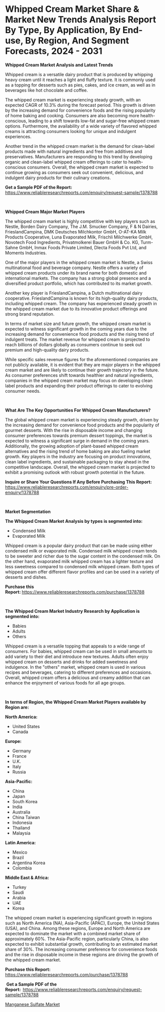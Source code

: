 <p><h1>Whipped Cream Market Share & Market New Trends Analysis Report By Type, By Application, By End-use, By Region, And Segment Forecasts, 2024 - 2031</h1></p><p><strong>Whipped Cream Market Analysis and Latest Trends</strong></p>
<p><p>Whipped cream is a versatile dairy product that is produced by whipping heavy cream until it reaches a light and fluffy texture. It is commonly used as a topping for desserts such as pies, cakes, and ice cream, as well as in beverages like hot chocolate and coffee.</p><p>The whipped cream market is experiencing steady growth, with an expected CAGR of 10.3% during the forecast period. This growth is driven by the increasing demand for convenience foods and the rising popularity of home baking and cooking. Consumers are also becoming more health-conscious, leading to a shift towards low-fat and sugar-free whipped cream options. Furthermore, the availability of a wide variety of flavored whipped creams is attracting consumers looking for unique and indulgent experiences.</p><p>Another trend in the whipped cream market is the demand for clean-label products made with natural ingredients and free from additives and preservatives. Manufacturers are responding to this trend by developing organic and clean-label whipped cream offerings to cater to health-conscious consumers. Overall, the whipped cream market is expected to continue growing as consumers seek out convenient, delicious, and indulgent dairy products for their culinary creations.</p></p>
<p><strong>Get a Sample PDF of the Report:&nbsp;</strong> <a href="https://www.reliableresearchreports.com/enquiry/request-sample/1378788">https://www.reliableresearchreports.com/enquiry/request-sample/1378788</a></p>
<p>&nbsp;</p>
<p><strong>Whipped Cream Major Market Players</strong></p>
<p><p>The whipped cream market is highly competitive with key players such as Nestle, Borden Dairy Company, The J.M. Smucker Company, F & N Dairies, FrieslandCampina, DMK Deutsches Milchkontor GmbH, O-AT-KA Milk Products Cooperative, Luna Evaporated Milk, Frischli Milchwerke GmbH, Novotech Food Ingredients, Privatmolkerei Bauer GmbH & Co. KG, Turm-Sahne GmbH, Inmax Foods Private Limited, Dlecta Foods Pvt Ltd, and Moments Industries.</p><p>One of the major players in the whipped cream market is Nestle, a Swiss multinational food and beverage company. Nestle offers a variety of whipped cream products under its brand name for both domestic and international markets. The company has a strong global presence and a diversified product portfolio, which has contributed to its market growth.</p><p>Another key player is FrieslandCampina, a Dutch multinational dairy cooperative. FrieslandCampina is known for its high-quality dairy products, including whipped cream. The company has experienced steady growth in the whipped cream market due to its innovative product offerings and strong brand reputation.</p><p>In terms of market size and future growth, the whipped cream market is expected to witness significant growth in the coming years due to the increasing demand for convenience food products and the rising trend of indulgent treats. The market revenue for whipped cream is projected to reach billions of dollars globally as consumers continue to seek out premium and high-quality dairy products.</p><p>While specific sales revenue figures for the aforementioned companies are not publicly available, it is evident that they are major players in the whipped cream market and are likely to continue their growth trajectory in the future. As consumer preferences shift towards healthier and natural ingredients, companies in the whipped cream market may focus on developing clean label products and expanding their product offerings to cater to evolving consumer needs.</p></p>
<p>&nbsp;</p>
<p><strong>What Are The Key Opportunities For Whipped Cream Manufacturers?</strong></p>
<p><p>The global whipped cream market is experiencing steady growth, driven by the increasing demand for convenience food products and the popularity of gourmet desserts. With the rise in disposable income and changing consumer preferences towards premium dessert toppings, the market is expected to witness a significant surge in demand in the coming years. Additionally, the growing adoption of plant-based whipped cream alternatives and the rising trend of home baking are also fueling market growth. Key players in the industry are focusing on product innovations, clean label ingredients, and sustainable packaging to stay ahead in the competitive landscape. Overall, the whipped cream market is projected to exhibit a promising outlook with robust growth potential in the future.</p></p>
<p><strong>Inquire or Share Your Questions If Any Before Purchasing This Report:</strong> <a href="https://www.reliableresearchreports.com/enquiry/pre-order-enquiry/1378788">https://www.reliableresearchreports.com/enquiry/pre-order-enquiry/1378788</a></p>
<p>&nbsp;</p>
<p><strong>Market Segmentation</strong></p>
<p><strong>The Whipped Cream Market Analysis by types is segmented into:</strong></p>
<p><ul><li>Condensed Milk</li><li>Evaporated Milk</li></ul></p>
<p><p>Whipped cream is a popular dairy product that can be made using either condensed milk or evaporated milk. Condensed milk whipped cream tends to be sweeter and richer due to the sugar content in the condensed milk. On the other hand, evaporated milk whipped cream has a lighter texture and less sweetness compared to condensed milk whipped cream. Both types of whipped cream offer different flavor profiles and can be used in a variety of desserts and dishes.</p></p>
<p><strong>Purchase this Report:&nbsp;</strong><a href="https://www.reliableresearchreports.com/purchase/1378788">https://www.reliableresearchreports.com/purchase/1378788</a></p>
<p>&nbsp;</p>
<p><strong>The Whipped Cream Market Industry Research by Application is segmented into:</strong></p>
<p><ul><li>Babies</li><li>Adults</li><li>Others</li></ul></p>
<p><p>Whipped cream is a versatile topping that appeals to a wide range of consumers. For babies, whipped cream can be used in small amounts to add variety to their diet and introduce new textures. Adults often enjoy whipped cream on desserts and drinks for added sweetness and indulgence. In the "others" market, whipped cream is used in various recipes and beverages, catering to different preferences and occasions. Overall, whipped cream offers a delicious and creamy addition that can enhance the enjoyment of various foods for all age groups.</p></p>
<p>&nbsp;</p>
<p><strong>In terms of Region, the Whipped Cream Market Players available by Region are:</strong></p>
<p>
    <p> <strong> North America: </strong>
        <ul>
            <li>United States</li>
            <li>Canada</li>
        </ul>
        </p> 
    <p> <strong> Europe: </strong>
        <ul>
            <li>Germany</li>
            <li>France</li>
            <li>U.K.</li>
            <li>Italy</li>
            <li>Russia</li>
        </ul>
        </p> 
    <p> <strong> Asia-Pacific: </strong>
        <ul>
            <li>China</li>
            <li>Japan</li>
            <li>South Korea</li>
            <li>India</li>
            <li>Australia</li>
            <li>China Taiwan</li>
            <li>Indonesia</li>
            <li>Thailand</li>
            <li>Malaysia</li>
        </ul>
        </p> 
    <p> <strong> Latin America: </strong>
        <ul>
            <li>Mexico</li>
            <li>Brazil</li>
            <li>Argentina Korea</li>
            <li>Colombia</li>
        </ul>
        </p> 
    <p> <strong> Middle East & Africa: </strong>
        <ul>
            <li>Turkey</li>
            <li>Saudi</li>
            <li>Arabia</li>
            <li>UAE</li>
            <li>Korea</li>
        </ul>
    </p>
    </p>
<p><p>The whipped cream market is experiencing significant growth in regions such as North America (NA), Asia-Pacific (APAC), Europe, the United States (USA), and China. Among these regions, Europe and North America are expected to dominate the market with a combined market share of approximately 60%. The Asia-Pacific region, particularly China, is also expected to exhibit substantial growth, contributing to an estimated market share of 30%. The increasing consumer preference for convenience foods and the rise in disposable income in these regions are driving the growth of the whipped cream market.</p></p>
<p><strong>Purchase this Report: </strong><a href="https://www.reliableresearchreports.com/purchase/1378788">https://www.reliableresearchreports.com/purchase/1378788</a></p>
<p>&nbsp;<strong>Get a Sample PDF of the Report:&nbsp;&nbsp;</strong><a href="https://www.reliableresearchreports.com/enquiry/request-sample/1378788">https://www.reliableresearchreports.com/enquiry/request-sample/1378788</a></p>
<p><strong></strong></p>
<p><p><a href="https://bubble-tree-ea4.notion.site/Manganese-Sulfate-Market-Research-Report-Provides-Critical-Insights-that-can-help-Shape-Business-Dev-e08f0b20a5f14b81952c53983f9933b6">Manganese Sulfate Market</a></p></p>